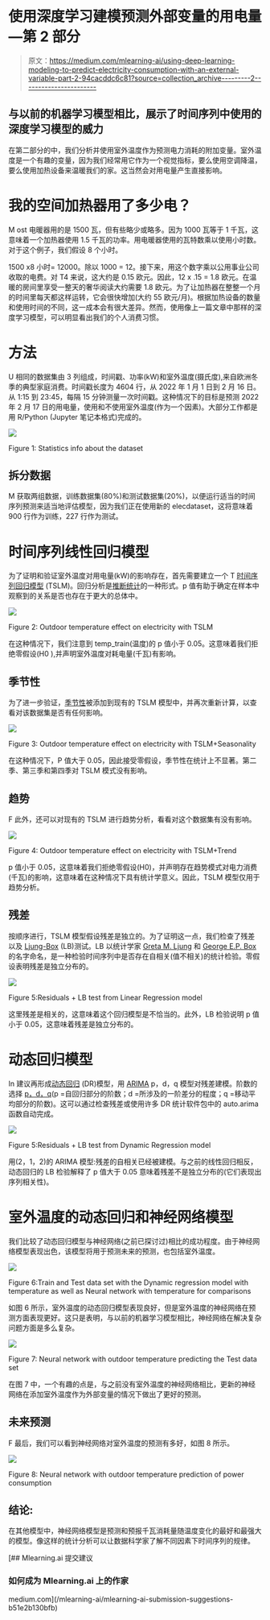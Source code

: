 # 使用深度学习建模预测外部变量的用电量—第 2 部分

> 原文：<https://medium.com/mlearning-ai/using-deep-learning-modeling-to-predict-electricity-consumption-with-an-external-variable-part-2-94cacddc6c81?source=collection_archive---------2----------------------->

## 与以前的机器学习模型相比，展示了时间序列中使用的深度学习模型的威力

在第二部分的中，我们分析并使用室外温度作为预测电力消耗的附加变量。室外温度是一个有趣的变量，因为我们经常用它作为一个视觉指标，要么使用空调降温，要么使用加热设备来温暖我们的家。这当然会对用电量产生直接影响。

# 我的空间加热器用了多少电？

M ost 电暖器用的是 1500 瓦，但有些略少或略多。因为 1000 瓦等于 1 千瓦，这意味着一个加热器使用 1.5 千瓦的功率。用电暖器使用的瓦特数乘以使用小时数。对于这个例子，我们假设 8 个小时。

1500 x8 小时= 12000。除以 1000 = 12。接下来，用这个数字乘以公用事业公司收取的电费。对 T4 来说，这大约是 0.15 欧元。因此，12 x .15 = 1.8 欧元。在温暖的房间里享受一整天的奢华阅读大约需要 1.8 欧元。为了让加热器在整整一个月的时间里每天都这样运转，它会很快增加(大约 55 欧元/月)。根据加热设备的数量和使用时间的不同，这一成本会有很大差异。然而，使用像上一篇文章中那样的深度学习模型，可以明显看出我们的个人消费习惯。

# 方法

U 相同的数据集由 3 列组成，时间戳、功率(kW)和室外温度(摄氏度),来自欧洲冬季的典型家庭消费。时间戳长度为 4604 行，从 2022 年 1 月 1 日到 2 月 16 日。从 1:15 到 23:45，每隔 15 分钟测量一次时间戳。这种情况下的目标是预测 2022 年 2 月 17 日的用电量，使用和不使用室外温度(作为一个因素)。大部分工作都是用 R/Python (Jupyter 笔记本格式)完成的。

![](img/caa89ca33ef9e7ecf7168cc05e6227c6.png)

Figure 1: Statistics info about the dataset

## 拆分数据

M 获取两组数据，训练数据集(80%)和测试数据集(20%)，以便运行适当的时间序列预测来适当地评估模型，因为我们正在使用新的 elecdataset，这将意味着 900 行作为训练，227 行作为测试。

# 时间序列线性回归模型

为了证明和验证室外温度对用电量(kW)的影响存在，首先需要建立一个 T [时间序列回归模型](http://r-statistics.co/Time-Series-Analysis-With-R.html) (TSLM)。回归分析是[推断统计](https://statisticsbyjim.com/basics/descriptive-inferential-statistics/)的一种形式。p 值有助于确定在样本中观察到的关系是否也存在于更大的总体中。

![](img/8d5a32d59ae88d2d2c9bb9a90f39e353.png)

Figure 2: Outdoor temperature effect on electricity with TSLM

在这种情况下，我们注意到 temp_train(温度)的 p 值小于 0.05。这意味着我们拒绝零假设(H0 ),并声明室外温度对耗电量(千瓦)有影响。

## 季节性

为了进一步验证，[季节性](https://machinelearningmastery.com/time-series-seasonality-with-python/)被添加到现有的 TSLM 模型中，并再次重新计算，以查看对该数据集是否有任何影响。

![](img/1f83a0fbc426312047f70b71eb3a5613.png)

Figure 3: Outdoor temperature effect on electricity with TSLM+Seasonality

在这种情况下，P 值大于 0.05，因此接受零假设，季节性在统计上不显著。第二季、第三季和第四季对 TSLM 模式没有影响。

## 趋势

F 此外，还可以对现有的 TSLM 进行趋势分析，看看对这个数据集有没有影响。

![](img/9d25ad8f995745b6304ca02812c7e03f.png)

Figure 4: Outdoor temperature effect on electricity with TSLM+Trend

p 值小于 0.05，这意味着我们拒绝零假设(H0)，并声明存在趋势模式对电力消费(千瓦)的影响，这意味着在这种情况下具有统计学意义。因此，TSLM 模型仅用于趋势分析。

## 残差

按顺序进行，TSLM 模型假设残差是独立的。为了证明这一点，我们检查了残差以及 [Ljung-Box](https://www.statisticshowto.com/ljung-box-test/) (LB)测试。LB 以统计学家 [Greta M. Ljung](https://en.wikipedia.org/wiki/Greta_M._Ljung) 和 [George E.P. Box](https://en.wikipedia.org/wiki/George_E._P._Box) 的名字命名，是一种检验时间序列中是否存在自相关(值不相关)的统计检验。零假设表明残差是独立分布的。

![](img/61af6917b888756aa69a82036ea3a894.png)

Figure 5:Residuals + LB test from Linear Regression model

这里残差是相关的，这意味着这个回归模型是不恰当的。此外，LB 检验说明 p 值小于 0.05，这意味着残差是独立分布的。

# 动态回归模型

In 建议再形成[动态回归](https://otexts.com/fpp2/dynamic.html) (DR)模型，用 [ARIMA](https://otexts.com/fpp2/arima.html) p，d，q 模型对残差建模。阶数的选择 [p，d，q](https://otexts.com/fpp3/non-seasonal-arima.html)(p =自回归部分的阶数；d =所涉及的一阶差分的程度；q =移动平均部分的阶数)。这可以通过检查残差或使用许多 DR 统计软件包中的 auto.arima 函数自动完成。

![](img/9d27dff56da4aec8f9567e21b0ddc5e2.png)

Figure 5:Residuals + LB test from Dynamic Regression model

用(2，1，2)的 ARIMA 模型:残差的自相关已经被建模。与之前的线性回归相反，动态回归的 LB 检验解释了 p 值大于 0.05 意味着残差不是独立分布的(它们表现出序列相关性)。

# 室外温度的动态回归和神经网络模型

我们比较了动态回归模型与神经网络(之前已探讨过)相比的成功程度。由于神经网络模型表现出色，该模型将用于预测未来的预测，也包括室外温度。

![](img/94050059bf240445a614d121016f71cb.png)

Figure 6:Train and Test data set with the Dynamic regression model with temperature as well as Neural network with temperature for comparisons

如图 6 所示，室外温度的动态回归模型表现良好，但是室外温度的神经网络在预测方面表现更好。这只是表明，与以前的机器学习模型相比，神经网络在解决复杂问题方面是多么复杂。

![](img/5096f9fdb0f2fc72630caf2eabe1360c.png)

Figure 7: Neural network with outdoor temperature predicting the Test data set

在图 7 中，一个有趣的点是，与之前没有室外温度的神经网络相比，更新的神经网络在添加室外温度作为外部变量的情况下做出了更好的预测。

## 未来预测

F 最后，我们可以看到神经网络对室外温度的预测有多好，如图 8 所示。

![](img/556e5a71c037ac0a2dc175c1bb57fb99.png)

Figure 8: Neural network with outdoor temperature prediction of power consumption

## 结论:

在其他模型中，神经网络模型是预测和预报千瓦消耗量随温度变化的最好和最强大的模型。像这样的统计分析可以让数据科学家了解不同因素下时间序列的规律。

[](/mlearning-ai/mlearning-ai-submission-suggestions-b51e2b130bfb) [## Mlearning.ai 提交建议

### 如何成为 Mlearning.ai 上的作家

medium.com](/mlearning-ai/mlearning-ai-submission-suggestions-b51e2b130bfb)